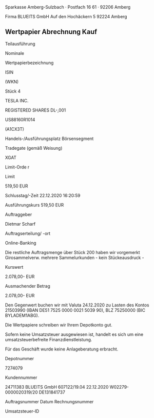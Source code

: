 <!-- image -->

Sparkasse Amberg-Sulzbach · Postfach 16 61 · 92206 Amberg

Firma BLUEITS GmbH Auf den Hochäckern 5 92224 Amberg

## Wertpapier Abrechnung Kauf

Teilausführung

Nominale

Wertpapierbezeichnung

ISIN

(WKN)

Stück 4

TESLA INC.

REGISTERED SHARES DL-,001

US88160R1014

(A1CX3T)

Handels-/Ausführungsplatz Börsensegment

Tradegate (gemäß Weisung)

XGAT

Limit-Orde r

Limit

519,50 EUR

Schlusstag/-Zeit 22.12.2020 16:20:59

Ausführungskurs 519,50 EUR

Auftraggeber

Dietmar Scharf

Auftragserteilung/ -ort

Online-Banking

Die restliche Auftragsmenge über Stück 200 haben wir vorgemerkt Girosammelverw. mehrere Sammelurkunden - kein Stückeausdruck -

Kurswert

2.078,00- EUR

Ausmachender Betrag

2.078,00- EUR

Den Gegenwert buchen wir mit Valuta 24.12.2020 zu Lasten des Kontos 21503990 (IBAN DE51 7525 0000 0021 5039 90), BLZ 75250000 (BIC BYLADEM1ABG).

Die Wertpapiere schreiben wir Ihrem Depotkonto gut.

Sofern keine Umsatzsteuer ausgewiesen ist, handelt es sich um eine umsatzsteuerbefreite Finanzdienstleistung.

Für das Geschäft wurde keine Anlageberatung erbracht.

Depotnummer

7274079

Kundennummer

24711383 BLUEITS GmbH 607122/19.04 22.12.2020 W02279-0000020319/20 DE131841737

Auftragsnummer Datum Rechnungsnummer

Umsatzsteuer-ID